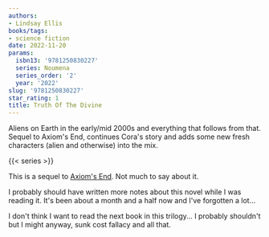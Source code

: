```yaml
---
authors:
- Lindsay Ellis
books/tags:
- science fiction
date: 2022-11-20
params:
  isbn13: '9781250830227'
  series: Noumena
  series_order: '2'
  year: '2022'
slug: '9781250830227'
star_rating: 1
title: Truth Of The Divine
---
```


Aliens on Earth in the early/mid 2000s and everything that follows from that. Sequel to Axiom's End, continues Cora's story and adds some new fresh characters (alien and otherwise) into the mix.

<!--more-->

{{< series >}}

This is a sequel to [Axiom's End](/books/9781250798138/). Not much to say about it.

I probably should have written more notes about this novel while I was reading it. It's been about a month and a half now and I've forgotten a lot...

I don't think I want to read the next book in this trilogy... I probably shouldn't but I might anyway, sunk cost fallacy and all that.
